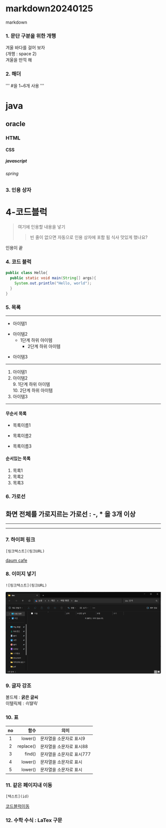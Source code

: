 # markdown20240125
markdown

### 1. 문단 구분을 위한 개행
겨울 바다를 걸어 보자  
(개행 : space 2)  
겨울을 만끽 해

### 2. 해더
''' #을 1~6개 사용 '''
# java
## oracle
### HTML
#### CSS
##### javascript
###### spring

### 3. 인용 상자
# 4-코드블럭
>여기에 인용할 내용을 넣기  
>>빈 줄이 없으면 자동으로 인용 상자에 포함 됨
식사 맛있게 했나요?

인용이 끝

### 4. 코드 블럭
```java
public class Hello{
  public static void main(String[] args){
    System.out.println("Hello, world");
  }
}
```

### 5. 목록
---
- 아이템1
+ 아이템2
  - 1단계 하위 아이템
    * 2단계 하위 아이템
* 아이템3
---
1. 아이템1
2. 아이템2  
   9. 1단계 하위 아이템  
       10. 2단계 하위 아이템
9. 아이템3
---
#### 무순서 목록
* 목록이름1
- 목록이름2
+ 목록이름3

#### 순서있는 목록
1. 목록1
1. 목록2
1. 목록3

### 6. 가로선
화면 전체를 가로지르는 가로선 : -, * 을 3개 이상
---
***
----
### 7. 하이퍼 링크
```
[링크텍스트](링크URL) 
```
[daum cafe](https://cafe.daum.net/pcwk "수업자료 cafe")

### 8. 이미지 넣기
```
![링크텍스트](링크URL)
```
![window 이미지](https://github.com/Olaf247/markdown20240125/blob/main/doc/win.png)

### 9. 글자 강조
볼드체 : **굵은 글씨**  
이텔릭체 : *이텔릭*  

### 10. 표
|no|함수|의미|
|:------------:|------------:|------------|
|1|lower()|문자열을 소문자로 표시9|
|2|replace()|문자열을 소문자로 표시88|
|3|find()|문자열을 소문자로 표시777|
|4|lower()|문자열을 소문자로 표시|
|5|lower()|문자열을 소문자로 표시|

### 11. 같은 페이지내 이동
```
[텍스트](id)
```
[코드블럭이동](#4-코드블럭)

### 12. 수학 수식 : LaTex 구문
